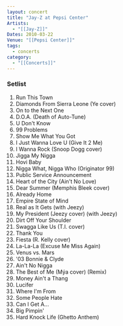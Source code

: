 ```yaml
---
layout: concert
title: "Jay-Z at Pepsi Center"
Artists:
  - "[[Jay-Z]]"
Dates: 2010-03-22
Venue: "[[Pepsi Center]]"
tags:
  - concerts
category:
  - "[[Concerts]]"
---
```


### Setlist
1. Run This Town
2. Diamonds From Sierra Leone (Ye cover)
3. On to the Next One
4. D.O.A. (Death of Auto-Tune)
5. U Don't Know
6. 99 Problems
7. Show Me What You Got
8. I Just Wanna Love U (Give It 2 Me)
9. I Wanna Rock (Snoop Dogg cover)
10. Jigga My Nigga
11. Hovi Baby
12. Nigga What, Nigga Who (Originator 99)
13. Public Service Announcement
14. Heart of the City (Ain't No Love)
15. Dear Summer (Memphis Bleek cover)
16. Already Home
17. Empire State of Mind
18. Real as It Gets (with Jeezy)
19. My President (Jeezy cover) (with Jeezy)
20. Dirt Off Your Shoulder
21. Swagga Like Us (T.I. cover)
22. Thank You
23. Fiesta (R. Kelly cover)
24. La-La-La (Excuse Me Miss Again)
25. Venus vs. Mars
26. '03 Bonnie & Clyde
27. Ain't No Nigga
28. The Best of Me (Mýa cover) (Remix)
29. Money Ain't a Thang
30. Lucifer
31. Where I'm From
32. Some People Hate
33. Can I Get A...
34. Big Pimpin'
35. Hard Knock Life (Ghetto Anthem)
